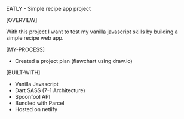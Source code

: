 EATLY - Simple recipe app project

[OVERVIEW]

With this project I want to test my vanilla javascript skills by building a simple recipe web app. 

[MY-PROCESS]

- Created a project plan (flawchart using draw.io)

[BUILT-WITH]

- Vanilla Javascript
- Dart SASS (7-1 Architecture)
- Spoonfool API 
- Bundled with Parcel
- Hosted on netlify